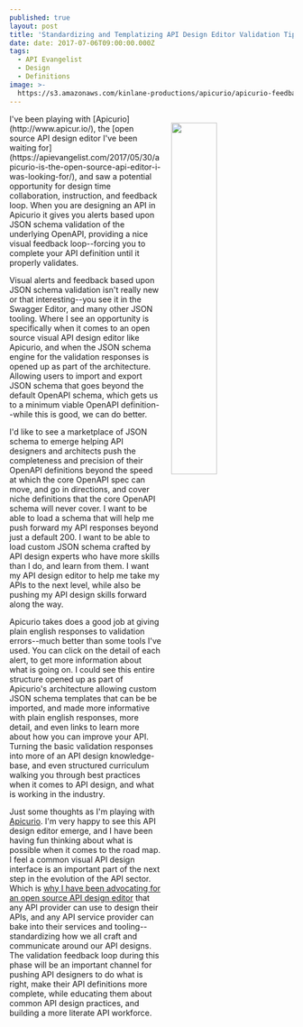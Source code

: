 ```yaml
---
published: true
layout: post
title: 'Standardizing and Templatizing API Design Editor Validation Tips'
date: date: 2017-07-06T09:00:00.000Z
tags:
  - API Evangelist
  - Design
  - Definitions
image: >-
  https://s3.amazonaws.com/kinlane-productions/apicurio/apicurio-feedback-loop.png
---
```

<p><a href="http://www.apicur.io/"><img src="https://s3.amazonaws.com/kinlane-productions/apicurio/apicurio-feedback-loop.png" align="right" width="40%" style="padding: 15px;" /></a></p>I've been playing with [Apicurio](http://www.apicur.io/), the [open source API design editor I've been waiting for](https://apievangelist.com/2017/05/30/apicurio-is-the-open-source-api-editor-i-was-looking-for/), and saw a potential opportunity for design time collaboration, instruction, and feedback loop. When you are designing an API in Apicurio it gives you alerts based upon JSON schema validation of the underlying OpenAPI, providing a nice visual feedback loop--forcing you to complete your API definition until it properly validates.

Visual alerts and feedback based upon JSON schema validation isn't really new or that interesting--you see it in the Swagger Editor, and many other JSON tooling. Where I see an opportunity is specifically when it comes to an open source visual API design editor like Apicurio, and when the JSON schema engine for the validation responses is opened up as part of the architecture. Allowing users to import and export JSON schema that goes beyond the default OpenAPI schema, which gets us to a minimum viable OpenAPI definition--while this is good, we can do better.

I'd like to see a marketplace of JSON schema to emerge helping API designers and architects push the completeness and precision of their OpenAPI definitions beyond the speed at which the core OpenAPI spec can move, and go in directions, and cover niche definitions that the core OpenAPI schema will never cover. I want to be able to load a schema that will help me push forward my API responses beyond just a default 200. I want to be able to load custom JSON schema crafted by API design experts who have more skills than I do, and learn from them. I want my API design editor to help me take my APIs to the next level, while also be pushing my API design skills forward along the way.

Apicurio takes does a good job at giving plain english responses to validation errors--much better than some tools I've used. You can click on the detail of each alert, to get more information about what is going on. I could see this entire structure opened up as part of Apicurio's architecture allowing custom JSON schema templates that can be be imported, and made more informative with plain english responses, more detail, and even links to learn more about how you can improve your API. Turning the basic validation responses into more of an API design knowledge-base, and even structured curriculum walking you through best practices when it comes to API design, and what is working in the industry.

Just some thoughts as I'm playing with [Apicurio](http://www.apicur.io/). I'm very happy to see this API design editor emerge, and I have been having fun thinking about what is possible when it comes to the road map. I feel a common visual API design interface is an important part of the next step in the evolution of the API sector. Which is [why I have been advocating for an open source API design editor](http://apievangelist.com/2015/08/13/a-common-open-source-api-design-editor-is-needed-for-api-service-providers/) that any API provider can use to design their APIs, and any API service provider can bake into their services and tooling--standardizing how we all craft and communicate around our API designs. The validation feedback loop during this phase will be an important channel for pushing API designers to do what is right, make their API definitions more complete, while educating them about common API design practices, and building a more literate API workforce.
